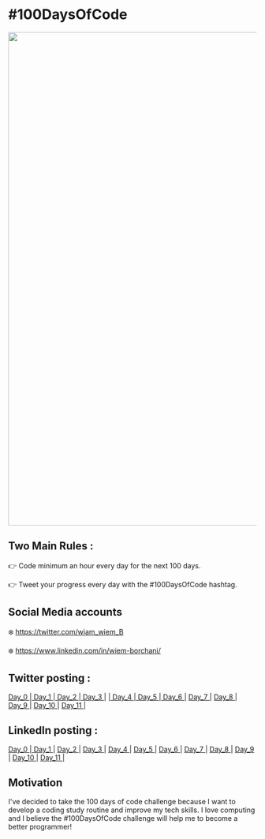 # #100DaysOfCode

<a href="https://www.100daysofcode.com/">
<img src="https://res.cloudinary.com/practicaldev/image/fetch/s--x_UTPDPk--/c_imagga_scale,f_auto,fl_progressive,h_900,q_auto,w_1600/https://thepracticaldev.s3.amazonaws.com/i/u5d7sosk30lm7pex8lqc.png" width="1000px"> 
   </a>

## Two Main Rules :

👉 Code minimum an hour every day for the next 100 days.

👉 Tweet your progress every day with the #100DaysOfCode hashtag.

## Social Media accounts
❄️ https://twitter.com/wiam_wiem_B

❄️ https://www.linkedin.com/in/wiem-borchani/

##  Twitter posting :
<a href="https://twitter.com/wiam_wiem_B/status/1381663431175114756"> Day_0 </a> |<a href="https://twitter.com/wiam_wiem_B/status/1382061934418276356"> Day_1 </a> |<a href="https://twitter.com/wiam_wiem_B/status/1382449520492052482"> Day_2 </a> |<a href="https://twitter.com/wiam_wiem_B/status/1382855534546714624"> Day_3 </a> | |<a href="https://twitter.com/wiam_wiem_B/status/1383162674985508877"> Day_4 </a> |<a href="https://twitter.com/wiam_wiem_B/status/1384277420140744714"> Day_5 </a> |<a href="https://twitter.com/wiam_wiem_B/status/1384667368425762816"> Day_6 </a> | <a href="https://twitter.com/wiam_wiem_B/status/1385031644441190403"> Day_7 </a> | <a href=""> Day_8 </a> | <a href="https://twitter.com/wiam_wiem_B/status/1385765721016262657"> Day_9 </a> | <a href="https://twitter.com/wiam_wiem_B/status/1387572864656846849"> Day_10 </a> | <a href="https://twitter.com/wiam_wiem_B/status/1387945851524366336"> Day_11 </a> |
  
##  LinkedIn posting :  
<a href="https://www.linkedin.com/feed/update/urn:li:activity:6787431646913150976/"> Day_0 </a> |<a href="https://www.linkedin.com/feed/update/urn:li:activity:6787833561480232960/"> Day_1 </a> | <a href="https://www.linkedin.com/feed/update/urn:li:activity:6788215709500485632//"> Day_2 </a> | <a href="https://www.linkedin.com/feed/update/urn:li:activity:6788631653011988480/"> Day_3 </a> | <a href="https://www.linkedin.com/feed/update/urn:li:activity:6788935037183107072/"> Day_4 </a> | <a href="https://www.linkedin.com/feed/update/urn:li:activity:6790045295590809600/"> Day_5 </a> | <a href="https://www.linkedin.com/feed/update/urn:li:activity:6790434347678760961/"> Day_6 </a> | <a href="https://www.linkedin.com/feed/update/urn:li:activity:6790796195506737152/"> Day_7 </a> | <a href="https://www.linkedin.com/feed/update/urn:li:activity:6791138831857934336/"> Day_8 </a> | <a href="https://www.linkedin.com/feed/update/urn:li:activity:6791532390608080896/"> Day_9 </a> | <a href="https://www.linkedin.com/feed/update/urn:li:activity:6793340252510654464/"> Day_10 </a> | <a href="https://www.linkedin.com/feed/update/urn:li:activity:6793712348298280960/"> Day_11 </a> |
  
  
## Motivation

I've decided to take the 100 days of code challenge because I want to develop a coding study routine and improve my tech skills. I love computing and I believe the #100DaysOfCode challenge will help me to become a better programmer!

